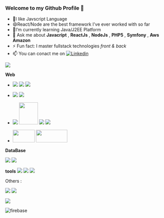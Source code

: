 ### Welcome to my Github Profile 👋

- 🌱I like Javscript Language
- 😄React/Node are the best framework I've ever worked with so far
-  🔭I’m currently learning Java/J2EE Platform
-  💬 Ask me about **Javacript** , **ReactJs** , **NodeJs** ,  **PHP5** , **Symfony** , **Aws Amazon**
- ⚡ Fun fact: I master fullstack technologies *front & back*
- 📫 You can conact me on <a href="https://www.linkedin.com/in/ines-attia/">  <img alt="Linkedin" src="https://img.shields.io/badge/linkedin-0077B5?logo=linkedin&logoColor=white&style=for-the-badge"/>
</a>


<img src="https://github-readme-stats.vercel.app/api?username=wesines&&show_icons=true&title_color=ffffff&icon_color=bb2acf&text_color=daf7dc&bg_color=151515">



**Web**
- <img src= "https://img.shields.io/badge/HTML5-E34F26?style=for-the-badge&logo=html5&logoColor=white"/> <img src= "https://img.shields.io/badge/CSS3-1572B6?style=for-the-badge&logo=css3&logoColor=white"/> <img src="https://img.shields.io/badge/Bootstrap-563D7C?style=for-the-badge&logo=bootstrap&logoColor=white"/>

- <img src= "https://img.shields.io/badge/JavaScript-F7DF1E?style=for-the-badge&logo=javascript&logoColor=black"/>  <img src="https://img.shields.io/badge/jQuery-0769AD?style=for-the-badge&logo=jquery&logoColor=white"/> 

- <img src="https://img.shields.io/badge/React-20232A?style=for-the-badge&logo=react&logoColor=61DAFB"/> <img src= "https://user-images.githubusercontent.com/7713399/182623290-6a9aa7ed-33b0-4968-aeae-41928d30911f.jpg"  width="60" height="70"/>   <img src="https://img.shields.io/badge/Node.js-43853D?style=for-the-badge&logo=node.js&logoColor=white"/> <img src="https://img.shields.io/badge/Express.js-404D59?style=for-the-badge"/>

- <img src="https://user-images.githubusercontent.com/7713399/182615335-87a7dcd7-204f-4a8d-8f2f-a1ec27dfdd1c.svg" width="70" height="40" >  <img src="https://user-images.githubusercontent.com/7713399/182618368-174bdf84-6ff9-4c3a-990f-749806250470.png" width="100" height="40" >


**DataBase**

<img src="https://img.shields.io/badge/MongoDB-4EA94B?style=for-the-badge&logo=mongodb&logoColor=white"/> <img src="https://img.shields.io/badge/MySQL-00000F?style=for-the-badge&logo=mysql&logoColor=white"/>

**tools**
<img src= "https://img.shields.io/badge/GitHub-100000?style=for-the-badge&logo=github&logoColor=white"/> <img src= "https://camo.githubusercontent.com/22d1116e541b7b380161ed7c77ceb24e5e88a71acbec6d9dae7a5624b23a46fd/68747470733a2f2f696d672e736869656c64732e696f2f62616467652f6769742532302d2532334630353033332e7376673f267374796c653d666f722d7468652d6261646765266c6f676f3d676974266c6f676f436f6c6f723d7768697465"/> <img src= "https://img.shields.io/badge/l_Studio_Code-0078D4?style=for-the-badge&logo=visual%20studio%20code&logoColor=white"/>

Others :

<img src="https://img.shields.io/badge/Heroku-430098?style=for-the-badge&logo=heroku&logoColor=white"/> <img src="https://user-images.githubusercontent.com/7713399/182619156-9709c78b-ab42-4c4f-978d-ec4689c7367b.png&logoColor=white"/>

<img src= "https://github-readme-stats.vercel.app/api?username=nerfic&show_icons=true&theme=dracula">

![firebase](https://user-images.githubusercontent.com/7713399/182619156-9709c78b-ab42-4c4f-978d-ec4689c7367b.png)

